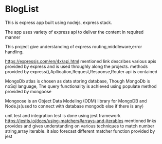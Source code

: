 # BlogList

This is express app built using nodejs, express stack.

The app uses variety of express api to deliver the content in required manner

This project give understanding of express routing,middleware,error handling. 

https://expressjs.com/en/4x/api.html
  mentioned link describes various apis provided by express and is used throughly along the projects. methods provided by express(),Apllication,Request,Response,Router api is contained

MongoDb atlas is chosen as data storing database, Though MongoDb is noSql language, The query functionality is achieved using populate method provided by mongoose 

Mongoose is an Object Data Modeling (ODM) library for MongoDB and Node.js(used to connect with database mongodb else if there is any)

unit test and integration test is done using jest framework
https://jestjs.io/docs/using-matchers#arrays-and-iterables
mentioned links provides and gives understanding on various techniques to match number string,array iterable. it also forecast different matcher function provided by jest 

